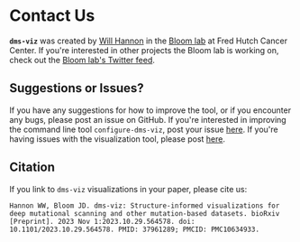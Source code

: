 # Contact Us

**`dms-viz`** was created by [Will Hannon](https://github.com/WillHannon-MCB) in the [Bloom lab](https://research.fredhutch.org/bloom/en.html?gad=1&gclid=CjwKCAjw3oqoBhAjEiwA_UaLtmo48EVGbPIplz-WQcrqPNss7G2lSm8qFyUfkWJ8HBtYgcsrMaPTvRoCDH8QAvD_BwE) at Fred Hutch Cancer Center. If you're interested in other projects the Bloom lab is working on, check out the [Bloom lab's Twitter feed](https://twitter.com/jbloom_lab?lang=en).

## Suggestions or Issues?

If you have any suggestions for how to improve the tool, or if you encounter any bugs, please post an issue on GitHub. If you're interested in improving the command line tool `configure-dms-viz`, post your issue [here](https://github.com/dms-viz/configure_dms_viz/issues). If you're having issues with the visualization tool, please post [here](https://github.com/dms-viz/dms-viz.github.io/issues).

## Citation

If you link to `dms-viz` visualizations in your paper, please cite us: 

```text
Hannon WW, Bloom JD. dms-viz: Structure-informed visualizations for deep mutational scanning and other mutation-based datasets. bioRxiv [Preprint]. 2023 Nov 1:2023.10.29.564578. doi: 10.1101/2023.10.29.564578. PMID: 37961289; PMCID: PMC10634933.
```